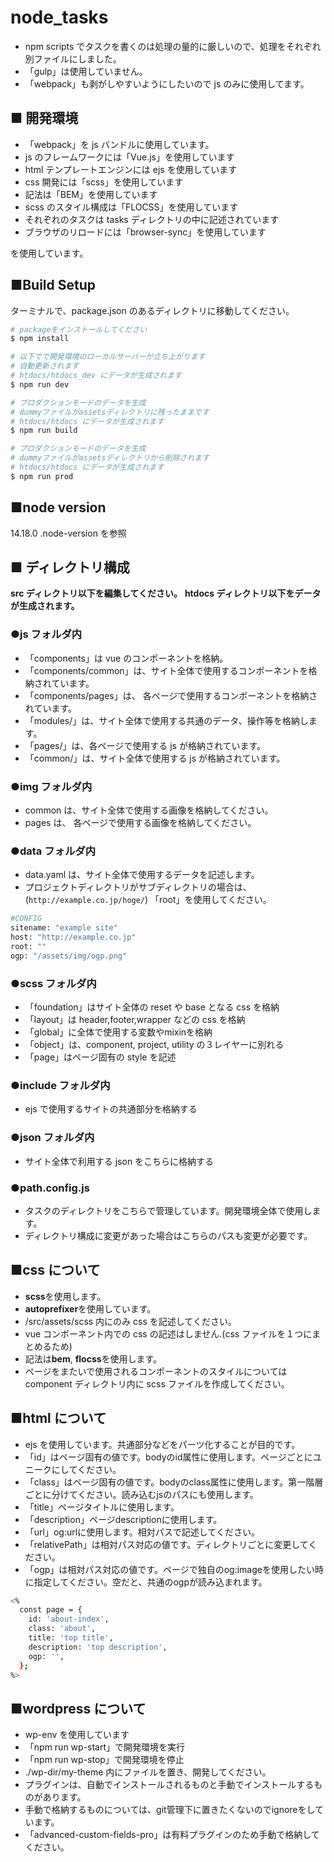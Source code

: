 # node_tasks

- npm scripts でタスクを書くのは処理の量的に厳しいので、処理をそれぞれ別ファイルにしました。
- 「gulp」は使用していません。
- 「webpack」も剥がしやすいようにしたいので js のみに使用してます。

## ■ 開発環境

- 「webpack」を js バンドルに使用しています。
- js のフレームワークには「Vue.js」を使用しています
- html テンプレートエンジンには ejs を使用しています
- css 開発には「scss」を使用しています
- 記法は「BEM」を使用しています
- scss のスタイル構成は「FLOCSS」を使用しています
- それぞれのタスクは tasks ディレクトリの中に記述されています
- ブラウザのリロードには「browser-sync」を使用しています

を使用しています。

## ■Build Setup

ターミナルで、package.json のあるディレクトリに移動してください。

```bash
# packageをインストールしてください
$ npm install

# 以下でで開発環境のローカルサーバーが立ち上がります
# 自動更新されます
# htdocs/htdocs_dev にデータが生成されます
$ npm run dev

# プロダクションモードのデータを生成
# dummyファイルがassetsディレクトリに残ったままです
# htdocs/htdocs にデータが生成されます
$ npm run build

# プロダクションモードのデータを生成
# dummyファイルがassetsディレクトリから削除されます
# htdocs/htdocs にデータが生成されます
$ npm run prod
```

## ■node version
14.18.0
.node-version を参照

## ■ ディレクトリ構成

**src ディレクトリ以下を編集してください。**
**htdocs ディレクトリ以下をデータが生成されます。**

### ●js フォルダ内

- 「components」は vue のコンポーネントを格納。
- 「components/common」は、サイト全体で使用するコンポーネントを格納されています。
- 「components/pages」は、 各ページで使用するコンポーネントを格納されています。
- 「modules/」は、サイト全体で使用する共通のデータ、操作等を格納します。
- 「pages/」は、各ページで使用する js が格納されています。
- 「common/」は、サイト全体で使用する js が格納されています。

### ●img フォルダ内

- common は、サイト全体で使用する画像を格納してください。
- pages は、 各ページで使用する画像を格納してください。

### ●data フォルダ内

- data.yaml は、サイト全体で使用するデータを記述します。
- プロジェクトディレクトリがサブディレクトリの場合は、(`http://example.co.jp/hoge/`) 「root」を使用してください。

```bash
#CONFIG
sitename: "example site"
host: "http://example.co.jp"
root: ""
ogp: "/assets/img/ogp.png"

```

### ●scss フォルダ内

- 「foundation」はサイト全体の reset や base となる css を格納
- 「layout」は header,footer,wrapper などの css を格納
- 「global」に全体で使用する変数やmixinを格納
- 「object」は、component, project, utility の３レイヤーに別れる
- 「page」はページ固有の style を記述

### ●include フォルダ内

- ejs で使用するサイトの共通部分を格納する

### ●json フォルダ内

- サイト全体で利用する json をこちらに格納する

### ●path.config.js

- タスクのディレクトリをこちらで管理しています。開発環境全体で使用します。
- ディレクトリ構成に変更があった場合はこちらのパスも変更が必要です。

## ■css について

- **scss**を使用します。
- **autoprefixer**を使用しています。
- /src/assets/scss 内にのみ css を記述してください。
- vue コンポーネント内での css の記述はしません.(css ファイルを１つにまとめるため)
- 記法は**bem**, **flocss**を使用します。
- ページをまたいで使用されるコンポーネントのスタイルについては component ディレクトリ内に scss ファイルを作成してください。

## ■html について

- ejs を使用しています。共通部分などをパーツ化することが目的です。
- 「id」はページ固有の値です。bodyのid属性に使用します。ページごとにユニークにしてください。
- 「class」はページ固有の値です。bodyのclass属性に使用します。第一階層ごとに分けてください。読み込むjsのパスにも使用します。
- 「title」ページタイトルに使用します。
- 「description」ページdescriptionに使用します。
- 「url」og:urlに使用します。相対パスで記述してください。
- 「relativePath」は相対パス対応の値です。ディレクトリごとに変更してください。
- 「ogp」は相対パス対応の値です。ページで独自のog:imageを使用したい時に指定してください。空だと、共通のogpが読み込まれます。

```bash
<%
  const page = {
    id: 'about-index',
    class: 'about',
    title: 'top title',
    description: 'top description',
    ogp: '',
  };
%>

```

## ■wordpress について

- wp-env を使用しています
- 「npm run wp-start」で開発環境を実行
- 「npm run wp-stop」で開発環境を停止
- ./wp-dir/my-theme 内にファイルを置き、開発してください。
- プラグインは、自動でインストールされるものと手動でインストールするものがあります。
- 手動で格納するものについては、git管理下に置きたくないのでignoreをしています。
- 「advanced-custom-fields-pro」は有料プラグインのため手動で格納してください。

